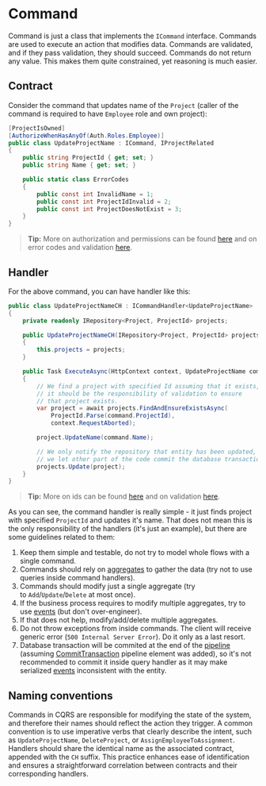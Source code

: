 # Command

Command is just a class that implements the `ICommand` interface. Commands are used to execute an action that modifies data. Commands are validated, and if they pass validation, they should succeed. Commands do not return any value. This makes them quite constrained, yet reasoning is much easier.

## Contract

Consider the command that updates name of the `Project` (caller of the command is required to have `Employee` role and own project):

```csharp
[ProjectIsOwned]
[AuthorizeWhenHasAnyOf(Auth.Roles.Employee)]
public class UpdateProjectName : ICommand, IProjectRelated
{
    public string ProjectId { get; set; }
    public string Name { get; set; }

    public static class ErrorCodes
    {
        public const int InvalidName = 1;
        public const int ProjectIdInvalid = 2;
        public const int ProjectDoesNotExist = 3;
    }
}
```

> **Tip:** More on authorization and permissions can be found [here](../authorization/index.md) and on error codes and validation [here](../validation/index.md).

## Handler

For the above command, you can have handler like this:

```csharp
public class UpdateProjectNameCH : ICommandHandler<UpdateProjectName>
{
    private readonly IRepository<Project, ProjectId> projects;

    public UpdateProjectNameCH(IRepository<Project, ProjectId> projects)
    {
        this.projects = projects;
    }

    public Task ExecuteAsync(HttpContext context, UpdateProjectName command)
    {
        // We find a project with specified Id assuming that it exists,
        // it should be the responsibility of validation to ensure
        // that project exists.
        var project = await projects.FindAndEnsureExistsAsync(
            ProjectId.Parse(command.ProjectId),
            context.RequestAborted);

        project.UpdateName(command.Name);

        // We only notify the repository that entity has been updated,
        // we let other part of the code commit the database transaction.
        projects.Update(project);
    }
}
```

> **Tip:** More on ids can be found [here](../../domain/id/index.md) and on validation [here](../validation/index.md).

As you can see, the command handler is really simple - it just finds project with specified `ProjectId` and updates it's name. That does not mean this is the only responsibility of the handlers (it's just an example), but there are some guidelines related to them:

1. Keep them simple and testable, do not try to model whole flows with a single command.
2. Commands should rely on [aggregates] to gather the data (try not to use queries inside command handlers).
3. Commands should modify just a single aggregate (try to `Add`/`Update`/`Delete` at most once).
4. If the business process requires to modify multiple aggregates, try to use [events] (but don't over-engineer).
5. If that does not help, modify/add/delete multiple aggregates.
6. Do not throw exceptions from inside commands. The client will receive generic error (`500 Internal Server Error`). Do it only as a last resort.
7. Database transaction will be commited at the end of the [pipeline] (assuming [CommitTransaction] pipeline element was added), so it's not recommended to commit it inside query handler as it may make serialized [events] inconsistent with the entity.

## Naming conventions

Commands in CQRS are responsible for modifying the state of the system, and therefore their names should reflect the action they trigger. A common convention is to use imperative verbs that clearly describe the intent, such as `UpdateProjectName`, `DeleteProject`, or `AssignEmployeeToAssignment`. Handlers should share the identical name as the associated contract, appended with the `CH` suffix. This practice enhances ease of identification and ensures a straightforward correlation between contracts and their corresponding handlers.

[aggregates]: ../../domain/aggregate/index.md
[events]: ../../domain/domain_event/index.md
[pipeline]: ../pipeline/index.md
[CommitTransaction]: https://github.com/leancodepl/corelibrary/blob/v8.0-preview/src/CQRS/LeanCode.CQRS.MassTransitRelay/MassTransitRelayApplicationBuilderExtensions.cs#L9
